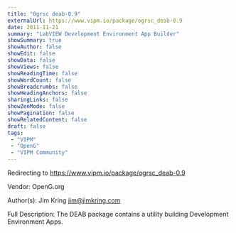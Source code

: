 ```yaml
---
title: "Ogrsc deab-0.9"
externalUrl: https://www.vipm.io/package/ogrsc_deab-0.9
date: 2011-11-21
summary: "LabVIEW Development Environment App Builder"
showSummary: true
showAuthor: false
showEdit: false
showData: false
showViews: false
showReadingTime: false
showWordCount: false
showBreadcrumbs: false
showHeadingAnchors: false
sharingLinks: false
showZenMode: false
showPagination: false
showRelatedContent: false
draft: false
tags:
 - "VIPM"
 - "OpenG"
 - "VIPM Community"
---
```


Redirecting to https://www.vipm.io/package/ogrsc_deab-0.9

Vendor: OpenG.org

Author(s): Jim Kring <jim@jimkring.com>
 
Full Description:
The DEAB package contains a utility building Development Environment Apps.